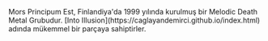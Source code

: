<html><head>
  	<meta content='width=device-width, initial-scale=1' name='viewport'/>
	<link rel="stylesheet" type="text/css" href="LongTextStyle.css">
	<link rel="icon" href="../coloricon.png">
</head></html><br><br><br>
Mors Principum Est, Finlandiya'da 1999 yılında kurulmuş bir Melodic Death Metal Grubudur. [Into Illusion](https://caglayandemirci.github.io/index.html) adında mükemmel bir parçaya sahiptirler.
